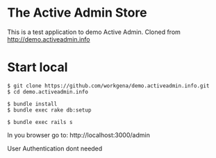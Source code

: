 # The Active Admin Store

This is a test application to demo Active Admin.
Cloned from http://demo.activeadmin.info


# Start local

```
$ git clone https://github.com/workgena/demo.activeadmin.info.git
$ cd demo.activeadmin.info

$ bundle install
$ bundle exec rake db:setup

$ bundle exec rails s
```

In you browser go to: http://localhost:3000/admin

User Authentication dont needed

